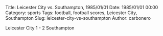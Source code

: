 Title: Leicester City vs. Southampton, 1985/01/01
Date: 1985/01/01 00:00
Category: sports
Tags: football, football scores, Leicester City, Southampton
Slug: leicester-city-vs-southampton
Author: carbonero


Leicester City 1 - 2 Southampton
